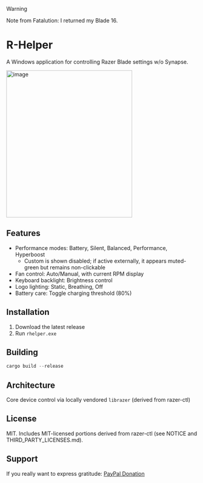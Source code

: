> [!WARNING]  
> Note from Fatalution: I returned my Blade 16.    

# R-Helper

A Windows application for controlling Razer Blade settings w/o Synapse.

<img width="332" height="388" alt="image" src="https://github.com/user-attachments/assets/3a4630d8-d79a-4e6b-b6a6-df4f1f52bdb9" />

## Features

- Performance modes: Battery, Silent, Balanced, Performance, Hyperboost
	- Custom is shown disabled; if active externally, it appears muted-green but remains non-clickable
- Fan control: Auto/Manual, with current RPM display
- Keyboard backlight: Brightness control
- Logo lighting: Static, Breathing, Off
- Battery care: Toggle charging threshold (80%)


## Installation

1. Download the latest release
2. Run `rhelper.exe`

## Building

```powershell
cargo build --release
```

## Architecture

Core device control via locally vendored `librazer` (derived from razer-ctl)


## License

MIT. Includes MIT-licensed portions derived from razer-ctl (see NOTICE and THIRD_PARTY_LICENSES.md).

## Support

If you really want to express gratitude: [PayPal Donation](https://www.paypal.com/paypalme/fatalutionDE)

